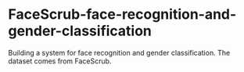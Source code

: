 # FaceScrub-face-recognition-and-gender-classification
Building a system for face recognition and gender classification. The dataset comes from FaceScrub.
